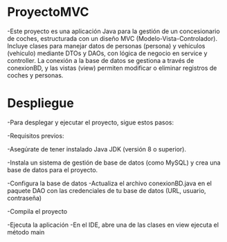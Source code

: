 # ProyectoMVC
 
-Este proyecto es una aplicación Java para la gestión de un concesionario de coches, estructurada con un diseño MVC (Modelo-Vista-Controlador). Incluye clases para manejar datos de personas (persona) y vehículos (vehiculo) mediante DTOs y DAOs, con lógica de negocio en service y controller. La conexión a la base de datos se gestiona a través de conexionBD, y las vistas (view) permiten modificar o eliminar registros de coches y personas.

# Despliegue

-Para desplegar y ejecutar el proyecto, sigue estos pasos:

-Requisitos previos:

-Asegúrate de tener instalado Java JDK (versión 8 o superior).

-Instala un sistema de gestión de base de datos (como MySQL) y crea una base de datos para el proyecto.

-Configura la base de datos
-Actualiza el archivo conexionBD.java en el paquete DAO con las credenciales de tu base de datos (URL, usuario, contraseña)

-Compila el proyecto

-Ejecuta la aplicación
-En el IDE, abre una de las clases en view ejecuta el método main

